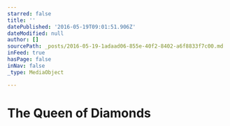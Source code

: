 ```yaml
---
starred: false
title: ''
datePublished: '2016-05-19T09:01:51.906Z'
dateModified: null
author: []
sourcePath: _posts/2016-05-19-1adaad06-855e-40f2-8402-a6f8833f7c00.md
inFeed: true
hasPage: false
inNav: false
_type: MediaObject

---
```

# The Queen of Diamonds